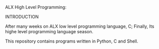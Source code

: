 ALX High Level Programming:

INTRODUCTION

After many weeks on ALX low level programming language, C; Finally, Its highe level programming language season.

This repository contains programs written in Python, C and Shell.
